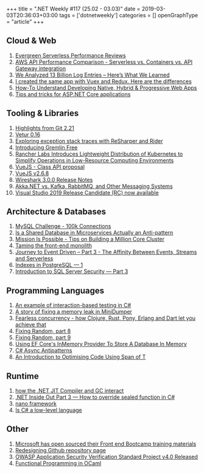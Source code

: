 +++
title = ".NET Weekly #117 (25.02 - 03.03)"
date = 2019-03-03T20:36:03+03:00
tags = ['dotnetweekly']
categories = []
openGraphType = "article"
+++

## Cloud & Web

1. [Evergreen Serverless Performance Reviews](https://mikhail.io/2019/02/evergreen-serverless-performance-reviews/)
1. [AWS API Performance Comparison - Serverless vs. Containers vs. API Gateway integration](https://www.alexdebrie.com/posts/aws-api-performance-comparison/)
1. [We Analyzed 13 Billion Log Entries – Here’s What We Learned](https://kinsta.com/blog/analyzing-log-entries/)
1. [I created the same app with Vuex and Redux. Here are the differences](https://medium.com/javascript-in-plain-english/similarities-and-differences-between-vuex-and-redux-by-developing-an-application-be3df0164b22)
1. [How-To Understand Developing Native, Hybrid & Progressive Web Apps](https://creatorsneverdie.com/blog/item?q=the-cost-of-developing-native-hyrbid-progressive-web-apps)
1. [Tips and tricks for ASP.NET Core applications](https://dusted.codes/advanced-tips-and-tricks-for-aspnet-core-applications)

<!--more-->

## Tooling & Libraries

1. [Highlights from Git 2.21](https://github.blog/2019-02-24-highlights-from-git-2-21/)
1. [Vetur 0.16](https://github.com/vuejs/vetur/blob/master/CHANGELOG.md#0160--2019-02-18)
1. [Exploring exception stack traces with ReSharper and Rider](https://blog.jetbrains.com/dotnet/2019/02/26/exploring-exception-stack-traces-resharper-rider/)
1. [Introducing Gremlin Free](https://www.gremlin.com/blog/introducing-gremlin-free/)
1. [Rancher Labs Introduces Lightweight Distribution of Kubernetes to Simplify Operations in Low-Resource Computing Environments](https://rancher.com/press/2019-02-26-press-release-rancher-labs-introduces-lightweight-distribution-kubernetes-simplify/?campaign-queries=hacker-news)
1. [VueJS - Class API proposal](https://github.com/vuejs/rfcs/pull/17)
1. [VueJS v2.6.8](https://github.com/vuejs/vue/releases/tag/v2.6.8)
1. [Wireshark 3.0.0 Release Notes](https://www.wireshark.org/docs/relnotes/wireshark-3.0.0.html)
1. [Akka.NET vs. Kafka, RabbitMQ, and Other Messaging Systems](https://petabridge.com/blog/akkadotnet-vs-kafka/)
1. [Visual Studio 2019 Release Candidate (RC) now available](https://devblogs.microsoft.com/visualstudio/visual-studio-2019-release-candidate-rc-now-available/)

## Architecture & Databases

1. [MySQL Challenge - 100k Connections](https://www.percona.com/blog/2019/02/25/mysql-challenge-100k-connections/)
1. [Is a Shared Database in Microservices Actually an Anti-pattern](https://hackernoon.com/is-shared-database-in-microservices-actually-anti-pattern-8cc2536adfe4)
1. [Mission Is Possible - Tips on Building a Million Core Cluster](https://blogs.univa.com/2019/02/mission-is-possible:-tips-on-building-a-million-core-cluster/)
1. [Taming the front-end monolith](https://blog.logrocket.com/taming-the-front-end-monolith-dbaede402c39)
1. [Journey to Event Driven – Part 3 - The Affinity Between Events, Streams and Serverless](https://www.confluent.io/blog/journey-to-event-driven-part-3-affinity-between-events-streams-serverless)
1. [Indexes in PostgreSQL — 1](https://habr.com/en/company/postgrespro/blog/441962/)
1. [Introduction to SQL Server Security — Part 3](https://www.red-gate.com/simple-talk/sysadmin/data-protection-and-privacy/introduction-to-sql-server-security-part-3/)

## Programming Languages

1. [An example of interaction-based testing in C#](http://blog.ploeh.dk/2019/02/25/an-example-of-interaction-based-testing-in-c/)
1. [A story of fixing a memory leak in MiniDumper](https://lowleveldesign.org/2019/02/22/a-story-of-fixing-a-memory-leak-in-minidumper/)
1. [Fearless concurrency - how Clojure, Rust, Pony, Erlang and Dart let you achieve that](https://sites.google.com/a/athaydes.com/renato-athaydes/posts/fearlessconcurrencyhowclojurerustponyerlanganddartletyouachievethat)
1. [Fixing Random, part 8](https://ericlippert.com/2019/02/26/fixing-random-part-8/)
1. [Fixing Random, part 9](https://ericlippert.com/2019/02/28/fixing-random-part-9/)
1. [Using EF Core's InMemory Provider To Store A Database In Memory](https://exceptionnotfound.net/ef-core-inmemory-asp-net-core-store-database)
1. [C# Async Antipatterns](https://markheath.net/post/async-antipatterns)
1. [An Introduction to Optimising Code Using Span of T](https://www.stevejgordon.co.uk/an-introduction-to-optimising-code-using-span-t)

## Runtime

1. [how the .NET JIT Compiler and GC interact](https://stackoverflow.com/questions/17130382/understanding-garbage-collection-in-net/17131389#17131389)
1. [.NET Inside Out Part 3 — How to override sealed function in C#](https://blog.adamfurmanek.pl/2017/02/11/how-to-override-sealed-function-in-c/)
1. [nano framework](https://github.com/nanoframework/Home)
1. [Is C# a low-level language](https://mattwarren.org/2019/03/01/Is-CSharp-a-low-level-language/)

## Other

1. [Microsoft has open sourced their Front end Bootcamp training materials](https://github.com/Microsoft/frontend-bootcamp)
1. [Redesigning Github repository page](http://tonsky.me/blog/github-redesign/)
1. [OWASP Application Security Verification Standard Project v4.0 Released](https://www.owasp.org/index.php/Category:OWASP_Application_Security_Verification_Standard_Project)
1. [Functional Programming in OCaml](http://www.cs.cornell.edu/courses/cs3110/2019sp/textbook/)

